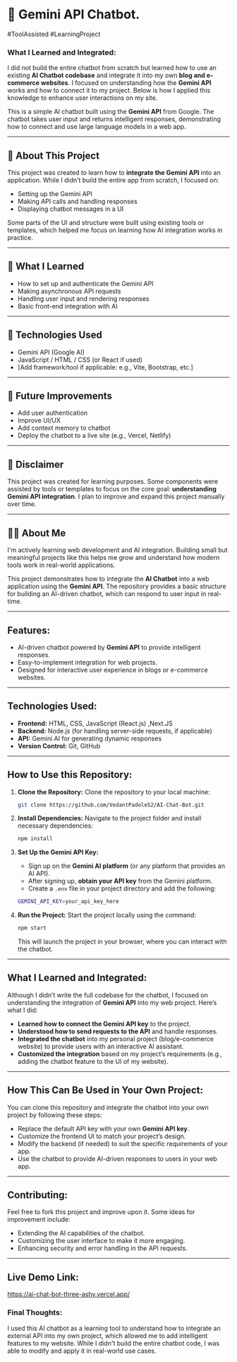 # 🤖 Gemini API Chatbot.
 #ToolAssisted
 #LearningProject

### **What I Learned and Integrated:**
I did not build the entire chatbot from scratch but learned how to use an existing **AI Chatbot codebase** and integrate it into my own **blog and e-commerce websites**. I focused on understanding how the **Gemini API** works and how to connect it to my project. Below is how I applied this knowledge to enhance user interactions on my site.

This is a simple AI chatbot built using the **Gemini API** from Google. The chatbot takes user input and returns intelligent responses, demonstrating how to connect and use large language models in a web app.

---

## 📘 About This Project

This project was created to learn how to **integrate the Gemini API** into an application. While I didn’t build the entire app from scratch, I focused on:
- Setting up the Gemini API
- Making API calls and handling responses
- Displaying chatbot messages in a UI

Some parts of the UI and structure were built using existing tools or templates, which helped me focus on learning how AI integration works in practice.

---

## 🧠 What I Learned

- How to set up and authenticate the Gemini API
- Making asynchronous API requests
- Handling user input and rendering responses
- Basic front-end integration with AI

---

## 🔧 Technologies Used

- Gemini API (Google AI)
- JavaScript / HTML / CSS (or React if used)
- [Add framework/tool if applicable: e.g., Vite, Bootstrap, etc.]

---

## 🚀 Future Improvements

- Add user authentication
- Improve UI/UX
- Add context memory to chatbot
- Deploy the chatbot to a live site (e.g., Vercel, Netlify)

---

## 📌 Disclaimer

This project was created for learning purposes. Some components were assisted by tools or templates to focus on the core goal: **understanding Gemini API integration**. I plan to improve and expand this project manually over time.

---

## 🙋‍♂️ About Me

I'm actively learning web development and AI integration. Building small but meaningful projects like this helps me grow and understand how modern tools work in real-world applications.



This project demonstrates how to integrate the **AI Chatbot** into a web application using the **Gemini API**. The repository provides a basic structure for building an AI-driven chatbot, which can respond to user input in real-time.


---

## **Features:**
- AI-driven chatbot powered by **Gemini API** to provide intelligent responses.
- Easy-to-implement integration for web projects.
- Designed for interactive user experience in blogs or e-commerce websites.

---

## **Technologies Used:**
- **Frontend:** HTML, CSS, JavaScript (React.js) ,Next.JS
- **Backend:** Node.js (for handling server-side requests, if applicable)
- **API:** Gemini AI for generating dynamic responses
- **Version Control:** Git, GitHub

---

## **How to Use this Repository:**

1. **Clone the Repository:**
   Clone the repository to your local machine:
   ```bash
   git clone https://github.com/VedantPadole52/AI-Chat-Bot.git
   ```

2. **Install Dependencies:**
   Navigate to the project folder and install necessary dependencies:
   ```bash
   npm install
   ```

3. **Set Up the Gemini API Key:**
   - Sign up on the **Gemini AI platform** (or any platform that provides an AI API).
   - After signing up, **obtain your API key** from the Gemini platform.
   - Create a `.env` file in your project directory and add the following:
   ```bash
   GEMINI_API_KEY=your_api_key_here
   ```

4. **Run the Project:**
   Start the project locally using the command:
   ```bash
   npm start
   ```
   This will launch the project in your browser, where you can interact with the chatbot.

---

## **What I Learned and Integrated:**

Although I didn’t write the full codebase for the chatbot, I focused on understanding the integration of **Gemini API** into my web project. Here’s what I did:
- **Learned how to connect the Gemini API key** to the project.
- **Understood how to send requests to the API** and handle responses.
- **Integrated the chatbot** into my personal project (blog/e-commerce website) to provide users with an interactive AI assistant.
- **Customized the integration** based on my project’s requirements (e.g., adding the chatbot feature to the UI of my website).

---

## **How This Can Be Used in Your Own Project:**

You can clone this repository and integrate the chatbot into your own project by following these steps:
- Replace the default API key with your own **Gemini API key**.
- Customize the frontend UI to match your project’s design.
- Modify the backend (if needed) to suit the specific requirements of your app.
- Use the chatbot to provide AI-driven responses to users in your web app.

---

## **Contributing:**
Feel free to fork this project and improve upon it. Some ideas for improvement include:
- Extending the AI capabilities of the chatbot.
- Customizing the user interface to make it more engaging.
- Enhancing security and error handling in the API requests.

---

## **Live Demo Link:**
https://ai-chat-bot-three-ashy.vercel.app/

### **Final Thoughts:**
I used this AI chatbot as a learning tool to understand how to integrate an external API into my own project, which allowed me to add intelligent features to my website. While I didn't build the entire chatbot code, I was able to modify and apply it in real-world use cases.


